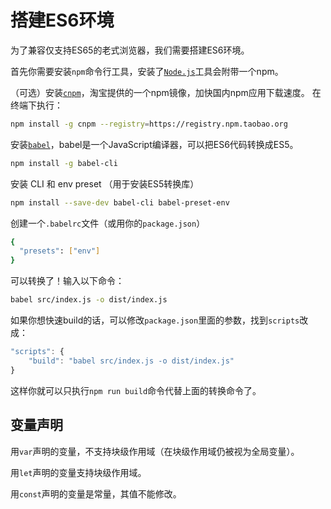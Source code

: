 # 搭建ES6环境

为了兼容仅支持ES65的老式浏览器，我们需要搭建ES6环境。

首先你需要安装`npm`命令行工具，安装了[`Node.js`](https://nodejs.org)工具会附带一个npm。

（可选）安装[`cnpm`](http://npm.taobao.org/)，淘宝提供的一个npm镜像，加快国内npm应用下载速度。
在终端下执行：

```sh
npm install -g cnpm --registry=https://registry.npm.taobao.org
```

安装[`babel`](http://babeljs.io/)，babel是一个JavaScript编译器，可以把ES6代码转换成ES5。

```sh
npm install -g babel-cli
```

安装 CLI 和 env preset （用于安装ES5转换库）

```sh
npm install --save-dev babel-cli babel-preset-env
```

创建一个`.babelrc`文件（或用你的`package.json`）

```sh
{
  "presets": ["env"]
}
```

可以转换了！输入以下命令：

```sh
babel src/index.js -o dist/index.js
```

如果你想快速build的话，可以修改`package.json`里面的参数，找到`scripts`改成：

```js
"scripts": {
    "build": "babel src/index.js -o dist/index.js"
}
```

这样你就可以只执行`npm run build`命令代替上面的转换命令了。

## 变量声明

用`var`声明的变量，不支持块级作用域（在块级作用域仍被视为全局变量）。

用`let`声明的变量支持块级作用域。

用`const`声明的变量是常量，其值不能修改。